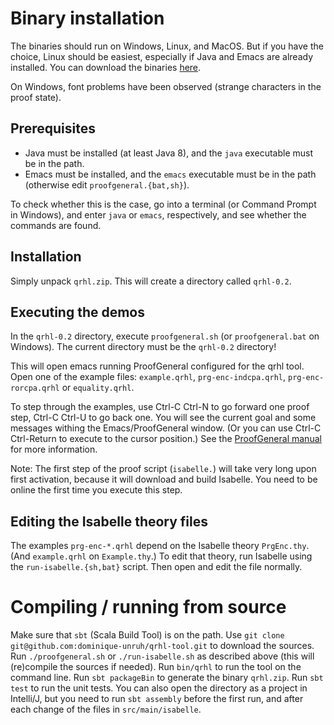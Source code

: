 # Binary installation

The binaries should run on Windows, Linux, and MacOS.
But if you have the choice, Linux should be easiest, especially if Java and Emacs are already installed.
You can download the binaries [here](https://github.com/dominique-unruh/qrhl-tool/releases). 

On Windows, font problems have been observed (strange characters in the proof state).  

## Prerequisites

* Java must be installed (at least Java 8), and the `java` executable must be in the path.
* Emacs must be installed, and the `emacs` executable must be in the path (otherwise edit `proofgeneral.{bat,sh}`).

To check whether this is the case, go into a terminal (or Command Prompt in Windows),
and enter `java` or `emacs`, respectively, and see whether the commands are found.


## Installation

Simply unpack `qrhl.zip`. This will create a directory called `qrhl-0.2`.


## Executing the demos

In the `qrhl-0.2` directory, execute `proofgeneral.sh` (or `proofgeneral.bat` on Windows).
The current directory must be the `qrhl-0.2` directory!

This will open emacs running ProofGeneral configured for the qrhl
tool.  Open one of the example files: `example.qrhl`, `prg-enc-indcpa.qrhl`,
`prg-enc-rorcpa.qrhl` or `equality.qrhl`.

To step through the examples, use Ctrl-C Ctrl-N to go forward one proof step, Ctrl-C Ctrl-U to go back one.
You will see the current goal and some messages withing the Emacs/ProofGeneral window.
(Or you can use Ctrl-C Ctrl-Return to execute to the cursor position.)
See the [ProofGeneral manual](https://proofgeneral.github.io/doc/userman/) for more information.

Note: The first step of the proof script (`isabelle.`) will take very long upon first activation,
because it will download and build Isabelle. 
You need to be online the first time you execute this step. 


## Editing the Isabelle theory files

The examples `prg-enc-*.qrhl` depend on the Isabelle theory `PrgEnc.thy`.
(And `example.qrhl` on `Example.thy`.)
To edit that theory, run Isabelle using the `run-isabelle.{sh,bat}` script.
Then open and edit the file normally.

# Compiling / running from source

Make sure that `sbt` (Scala Build Tool) is on the path.
Use `git clone git@github.com:dominique-unruh/qrhl-tool.git` to download the sources.
Run `./proofgeneral.sh` or `./run-isabelle.sh` as described above (this will (re)compile the sources if needed).
Run `bin/qrhl` to run the tool on the command line.
Run `sbt packageBin` to generate the binary `qrhl.zip`.
Run `sbt test` to run the unit tests.
You can also open the directory as a project in Intelli/J, but you need to run `sbt assembly` before the first run,
and after each change of the files in `src/main/isabelle`.
